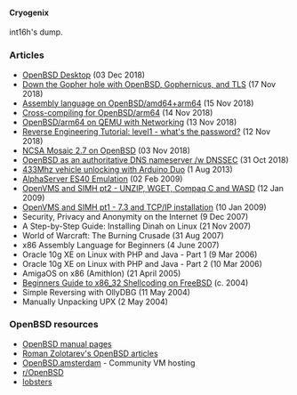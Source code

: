 #### Cryogenix
int16h's dump.

### Articles
* [OpenBSD Desktop](openbsd_desktop.html "2018-12-03") (03 Dec 2018)
* [Down the Gopher hole with OpenBSD, Gophernicus, and TLS](gophernicus.html "2018-11-17") (17 Nov 2018)
* [Assembly language on OpenBSD/amd64+arm64](OpenBSD_assembly.html "2018-11-15") (15 Nov 2018)
* [Cross-compiling for OpenBSD/arm64](cross_compiling_openbsd_arm64.html "2018-11-14") (14 Nov 2018) 
* [OpenBSD/arm64 on QEMU with Networking](OpenBSD_arm64_qemu.html "2018-11-13") (13 Nov 2018)
* [Reverse Engineering Tutorial: level1 - what's the password?](RET_level1.html "2018-11-12") (12 Nov 2018)
* [NCSA Mosaic 2.7 on OpenBSD](NCSA_Mosaic_OpenBSD.html "2018-11-03") (03 Nov 2018)
* [OpenBSD as an authoritative DNS nameserver /w DNSSEC](openbsd_nameserver.html "2018-10-31") (31 Oct 2018)
* [433Mhz vehicle unlocking with Arduino Duo](arduino_433mhz.html "2013-08-01") (1 Aug 2013)
* [AlphaServer ES40 Emulation](AlphaServer_ES40_Emulation.html "2009-02-02") (02 Feb 2009)
* [OpenVMS and SIMH pt2 - UNZIP, WGET, Compaq C and WASD](OpenVMS_and_SIMH_pt2.html "2009-01-12") (12 Jan 2009)
* [OpenVMS and SIMH pt1 - 7.3 and TCP/IP installation](OpenVMS_and_SIMH_pt1.html "2009-01-10") (10 Jan 2009) 
* Security, Privacy and Anonymity on the Internet (9 Dec 2007)
* A Step-by-Step Guide: Installing Dinah on Linux (21 Nov 2007)
* World of Warcraft: The Burning Crusade (31 Aug 2007)
* x86 Assembly Language for Beginners (4 June 2007)
* Oracle 10g XE on Linux with PHP and Java - Part 1 (9 Mar 2006)
* Oracle 10g XE on Linux with PHP and Java - Part 2 (10 Mar 2006)
* AmigaOS on x86 (Amithlon) (21 April 2005)
* [Beginners Guide to x86_32 Shellcoding on FreeBSD](shellcoding_on_freebsd.html "2004-06-01") (c. 2004)
* Simple Reversing with OllyDBG (11 May 2004)
* Manually Unpacking UPX (2 May 2004)

### OpenBSD resources
* [OpenBSD manual pages](https://man.openbsd.org/)
* [Roman Zolotarev's OpenBSD articles](https://rgz.ee/openbsd/)
* [OpenBSD.amsterdam](https://openbsd.amsterdam/) - Community VM hosting
* [r/OpenBSD](https://reddit.com/r/openbsd)
* [lobsters](https://lobste.rs)
